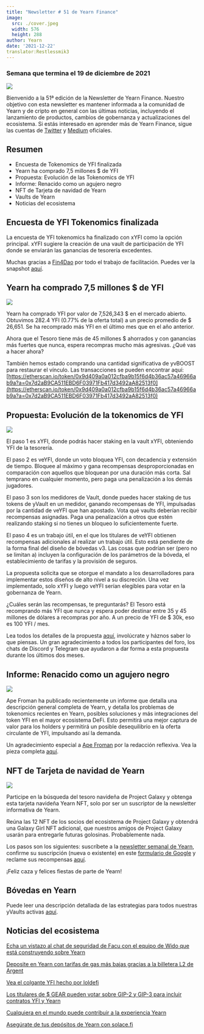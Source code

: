 ```yaml
---
title: "Newsletter # 51 de Yearn Finance"
image:
  src: ./cover.jpeg
  width: 576
  height: 288
author: Yearn
date: '2021-12-22'
translator:Restlessmik3
---
```


### Semana que termina el 19 de diciembre de 2021

![](/_posts/_newsletters/Yearn-Finance-Newsletter-51/cover.jpeg?w=880&h=440)

Bienvenido a la 51ª edición de la Newsletter de Yearn Finance. Nuestro objetivo con esta newsletter es mantener informada a la comunidad de Yearn y de cripto en general con las últimas noticias, incluyendo el lanzamiento de productos, cambios de gobernanza y actualizaciones del ecosistema. Si estás interesado en aprender más de Yearn Finance, sigue las cuentas de [Twitter](https://twitter.com/iearnfinance) y [Medium](https://medium.com/iearn) oficiales.

## Resumen

- Encuesta de Tokenomics de YFI finalizada
- Yearn ha comprado 7,5 millones $ de YFI
- Propuesta: Evolución de las Tokenomics de YFI
- Informe: Renacido como un agujero negro
- NFT de Tarjeta de navidad de Yearn
- Vaults de Yearn
- Noticias del ecosistema

## Encuesta de YFI Tokenomics finalizada

La encuesta de YFI tokenomics ha finalizado con xYFI como la opción principal. xYFI sugiere la creación de una vault de participación de YFI donde se enviarán las ganancias de tesorería excedentes.

Muchas gracias a [Fin4Dao](https://twitter.com/Fin4Dao) por todo el trabajo de facilitación. Puedes ver la snapshot [aquí](https://snapshot.org/#/ybaby.eth/proposal/0x783cb3d57dd59b2827f6a42967375f06504cc947ebaa3c0e495c7b29ffd47aea).

## Yearn ha comprado 7,5 millones $ de YFI

![](/_posts/_newsletters/Yearn-Finance-Newsletter-51/image2.jpg?w=800&h=609)

Yearn ha comprado YFI por valor de 7,526,343 $ en el mercado abierto. Obtuvimos 282.4 YFI (0.77% de la oferta total) a un precio promedio de $ 26,651. Se ha recomprado más YFI en el último mes que en el año anterior.

Ahora que el Tesoro tiene más de 45 millones $ ahorrados y con ganancias más fuertes que nunca, espera recompras mucho más agresivas. ¿Qué vas a hacer ahora?

También hemos estado comprando una cantidad significativa de yvBOOST para restaurar el vínculo. Las transacciones se pueden encontrar aquí: [https://etherscan.io/token/0x9d409a0a012cfba9b15f6d4b36ac57a46966ab9a?a=0x7d2aB9CA511EBD6F03971Fb417d3492aA82513f0](https://etherscan.io/token/0x9d409a0a012cfba9b15f6d4b36ac57a46966ab9a?a=0x7d2aB9CA511EBD6F03971Fb417d3492aA82513f0)

## Propuesta: Evolución de la tokenomics de YFI

![](/_posts/_newsletters/Yearn-Finance-Newsletter-51/image3.jpg?w=800&h=466)

El paso 1 es xYFI, donde podrás hacer staking en la vault xYFI, obteniendo YFI de la tesorería.

El paso 2 es veYFI, donde un voto bloquea YFI, con decadencia y extensión de tiempo. Bloquee al máximo y gana recompensas desproporcionadas en comparación con aquellos que bloquean por una duración más corta. Sal temprano en cualquier momento, pero paga una penalización a los demás jugadores.

El paso 3 son los medidores de Vault, donde puedes hacer staking de tus tokens de yVault en un medidor, ganando recompensas de YFI, impulsadas por la cantidad de veYFI que han apostado. Vota qué vaults deberían recibir recompensas asignadas. Paga una penalización a otros que estén realizando staking si no tienes un bloqueo lo suficientemente fuerte.

El paso 4 es un trabajo útil, en el que los titulares de veYFI obtienen recompensas adicionales al realizar un trabajo útil. Esto está pendiente de la forma final del diseño de bóvedas v3. Las cosas que podrían ser (pero no se limitan a) incluyen la configuración de los parámetros de la bóveda, el establecimiento de tarifas y la provisión de seguros.

La propuesta solicita que se otorgue el mandato a los desarrolladores para implementar estos diseños de alto nivel a su discreción. Una vez implementado, solo xYFI y luego veYFI serían elegibles para votar en la gobernanza de Yearn.

¿Cuáles serán las recompensas, te preguntarás? El Tesoro está recomprando más YFI que nunca y espera poder destinar entre 35 y 45 millones de dólares a recompras por año. A un precio de YFI de $ 30k, eso es 100 YFI / mes.

Lea todos los detalles de la propuesta [aquí](https://gov.yearn.finance/t/proposal-evolving-yfi-tokenomics/11994), involúcrate y háznos saber lo que piensas. Un gran agradecimiento a todos los participantes del foro, los chats de Discord y Telegram que ayudaron a dar forma a esta propuesta durante los últimos dos meses.

## Informe: Renacido como un agujero negro

![](/_posts/_newsletters/Yearn-Finance-Newsletter-51/image4.jpg?w=733&h=750)

Ape Froman ha publicado recientemente un informe que detalla una descripción general completa de Yearn, y detalla los problemas de tokenomics recientes en Yearn, posibles soluciones y más integraciones del token YFI en el mayor ecosistema DeFi. Esto permitirá una mejor captura de valor para los holders y permitirá un posible desequilibrio en la oferta circulante de YFI, impulsando así la demanda.

Un agradecimiento especial a [Ape Froman](https://medium.com/@portiadog) por la redacción reflexiva. Vea la pieza completa [aquí](https://medium.com/@portiadog/yfi-reborn-as-a-black-hole-db249b90ed5a).

## NFT de Tarjeta de navidad de Yearn

![](/_posts/_newsletters/Yearn-Finance-Newsletter-51/image5.jpg?w=625&h=750)

Participe en la búsqueda del tesoro navideña de Project Galaxy y obtenga esta tarjeta navideña Yearn NFT, solo por ser un suscriptor de la newsletter  informativa de Yearn.

Reúna las 12 NFT de los socios del ecosistema de Project Galaxy y obtendrá una Galaxy Girl NFT adicional, que nuestros amigos de Project Galaxy usarán para entregarle futuras golosinas. Probablemente nada.

Los pasos son los siguientes: suscríbete a la [newsletter semanal de Yearn](https://yearn.substack.com/), confirme su suscripción (nueva o existente) en este [formulario de Google](https://forms.gle/gsVpRsjdSXxyaXha9) y reclame sus recompensas [aquí](https://galaxy.eco/yearn/campaign/GCTj8UUaoD).

¡Feliz caza y felices fiestas de parte de Yearn!

## Bóvedas en Yearn

Puede leer una descripción detallada de las estrategias para todos nuestras yVaults activas [aquí](https://medium.com/yearn-state-of-the-vaults/the-vaults-at-yearn-9237905ffed3).

## Noticias del ecosistema

[Echa un vistazo al chat de seguridad de Facu con el equipo de Wido que está construyendo sobre Yearn](https://www.joinwido.com/blog/chat-with-facu-about-wido-together-and-its-security-model )

[Deposite en Yearn con tarifas de gas más bajas gracias a la billetera L2 de Argent](https://twitter.com/argentHQ/status/1471503921851944983)

[Vea el colgante YFI hecho por loldefi](https://twitter.com/loldefi/status/1470449196939493383)

[Los titulares de $ GEAR pueden votar sobre GIP-2 y GIP-3 para incluir contratos YFI y Yearn](https://twitter.com/GearboxProtocol/status/1472299963149426696?s=20)

[Cualquiera en el mundo puede contribuir a la experiencia Yearn](https://twitter.com/bantg/status/1472038972092207107?s=20)

[Asegúrate de tus depósitos de Yearn con solace.fi](https://twitter.com/SolaceFi/status/1471594979638321153?s=20)
